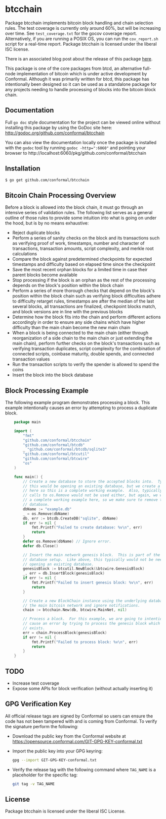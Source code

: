 btcchain
========

Package btcchain implements bitcoin block handling and chain selection rules.
The test coverage is currently only around 60%, but will be increasing over
time. See `test_coverage.txt` for the gocov coverage report.  Alternatively, if
you are running a POSIX OS, you can run the `cov_report.sh` script for a
real-time report.  Package btcchain is licensed under the liberal ISC license.

There is an associated blog post about the release of this package
[here](https://blog.conformal.com/btcchain-the-bitcoin-chain-package-from-bctd/).

This package is one of the core packages from btcd, an alternative full-node
implementation of bitcoin which is under active development by Conformal.
Although it was primarily written for btcd, this package has intentionally been
designed so it can be used as a standalone package for any projects needing to
handle processing of blocks into the bitcoin block chain.

## Documentation

Full `go doc` style documentation for the project can be viewed online without
installing this package by using the GoDoc site here:
http://godoc.org/github.com/conformal/btcchain

You can also view the documentation locally once the package is installed with
the `godoc` tool by running `godoc -http=":6060"` and pointing your browser to
http://localhost:6060/pkg/github.com/conformal/btcchain

## Installation

```bash
$ go get github.com/conformal/btcchain
```

## Bitcoin Chain Processing Overview

Before a block is allowed into the block chain, it must go through an intensive
series of validation rules.  The following list serves as a general outline of
those rules to provide some intuition into what is going on under the hood, but
is by no means exhaustive:

 - Reject duplicate blocks
 - Perform a series of sanity checks on the block and its transactions such as
   verifying proof of work, timestamps, number and character of transactions,
   transaction amounts, script complexity, and merkle root calculations
 - Compare the block against predetermined checkpoints for expected timestamps
   and difficulty based on elapsed time since the checkpoint
 - Save the most recent orphan blocks for a limited time in case their parent
   blocks become available
 - Stop processing if the block is an orphan as the rest of the processing
   depends on the block's position within the block chain
 - Perform a series of more thorough checks that depend on the block's position
   within the block chain such as verifying block difficulties adhere to
   difficulty retarget rules, timestamps are after the median of the last
   several blocks, all transactions are finalized, checkpoint blocks match, and
   block versions are in line with the previous blocks
 - Determine how the block fits into the chain and perform different actions
   accordingly in order to ensure any side chains which have higher difficulty
   than the main chain become the new main chain
 - When a block is being connected to the main chain (either through
   reorganization of a side chain to the main chain or just extending the
   main chain), perform further checks on the block's transactions such as
   verifying transaction duplicates, script complexity for the combination of
   connected scripts, coinbase maturity, double spends, and connected
   transaction values
 - Run the transaction scripts to verify the spender is allowed to spend the
   coins
 - Insert the block into the block database

## Block Processing Example

The following example program demonstrates processing a block.  This example
intentionally causes an error by attempting to process a duplicate block.

```Go
	package main

	import (
		"fmt"
		"github.com/conformal/btcchain"
		"github.com/conformal/btcdb"
		_ "github.com/conformal/btcdb/sqlite3"
		"github.com/conformal/btcutil"
		"github.com/conformal/btcwire"
		"os"
	)

	func main() {
		// Create a new database to store the accepted blocks into.  Typically
		// this would be opening an existing database, but we create a new db
		// here so this is a complete working example.  Also, typically the
		// calls to os.Remove would not be used either, but again, we want
		// a complete working example here, so we make sure to remove the
		// database.
		dbName := "example.db"
		_ = os.Remove(dbName)
		db, err := btcdb.CreateDB("sqlite", dbName)
		if err != nil {
			fmt.Printf("Failed to create database: %v\n", err)
			return
		}
		defer os.Remove(dbName) // Ignore error.
		defer db.Close()

		// Insert the main network genesis block.  This is part of the initial
		// database setup.  Like above, this typically would not be needed when
		// opening an existing database.
		genesisBlock := btcutil.NewBlock(&btcwire.GenesisBlock)
		_, err = db.InsertBlock(genesisBlock)
		if err != nil {
			fmt.Printf("Failed to insert genesis block: %v\n", err)
			return
		}

		// Create a new BlockChain instance using the underlying database for
		// the main bitcoin network and ignore notifications.
		chain := btcchain.New(db, btcwire.MainNet, nil)

		// Process a block.  For this example, we are going to intentionally
		// cause an error by trying to process the genesis block which already
		// exists.
		err = chain.ProcessBlock(genesisBlock)
		if err != nil {
			fmt.Printf("Failed to process block: %v\n", err)
			return
		}
	}
```

## TODO

- Increase test coverage
- Expose some APIs for block verification (without actually inserting it)

## GPG Verification Key

All official release tags are signed by Conformal so users can ensure the code
has not been tampered with and is coming from Conformal.  To verify the
signature perform the following:

- Download the public key from the Conformal website at
  https://opensource.conformal.com/GIT-GPG-KEY-conformal.txt

- Import the public key into your GPG keyring:
  ```bash
  gpg --import GIT-GPG-KEY-conformal.txt
  ```

- Verify the release tag with the following command where `TAG_NAME` is a
  placeholder for the specific tag:
  ```bash
  git tag -v TAG_NAME
  ```

## License

Package btcchain is licensed under the liberal ISC License.
